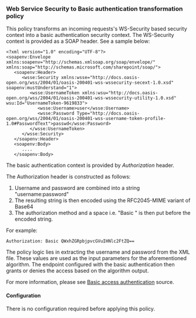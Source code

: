 ### Web Service Security to Basic authentication transformation policy ###

This policy transforms an incoming requests's WS-Security based security context into a basic authentication security context. 
The WS-Security context is provided as a SOAP header. See a sample below:

	<?xml version="1.0" encoding="UTF-8"?>
	<soapenv:Envelope xmlns:soapenv="http://schemas.xmlsoap.org/soap/envelope/" xmlns:soap="http://schemas.microsoft.com/sharepoint/soap/">
	   <soapenv:Header>
	      <wsse:Security xmlns:wsse="http://docs.oasis-open.org/wss/2004/01/oasis-200401-wss-wssecurity-secext-1.0.xsd" soapenv:mustUnderstand="1">
	         <wsse:UsernameToken xmlns:wsu="http://docs.oasis-open.org/wss/2004/01/oasis-200401-wss-wssecurity-utility-1.0.xsd" wsu:Id="UsernameToken-9619833">
	            <wsse:Username>user</wsse:Username>
	            <wsse:Password Type="http://docs.oasis-open.org/wss/2004/01/oasis-200401-wss-username-token-profile-1.0#PasswordText">passwd</wsse:Password>
	         </wsse:UsernameToken>
	      </wsse:Security>	      
	   </soapenv:Header>
	   <soapenv:Body>
	      ....
	   </soapenv:Body> 

The basic authentication context is provided by *Authorization* header.

The Authorization header is constructed as follows:

1. Username and password are combined into a string "username:password"
2. The resulting string is then encoded using the RFC2045-MIME variant of Base64
3. The authorization method and a space i.e. "Basic " is then put before the encoded string.

For example:

	Authorization: Basic QWxhZGRpbjpvcGVuIHNlc2FtZQ==

The policy logic lies in extracting the username and password from the XML file. These values are used as the input parameters for the aforementioned algorithm. The endpoint configured with the basic authentication then grants or denies the access based on the algorithm output. 

For more information, please see [Basic access authentication](http://en.wikipedia.org/wiki/Basic_access_authentication) source.

#### Configuration

There is no configuration required before applying this policy.